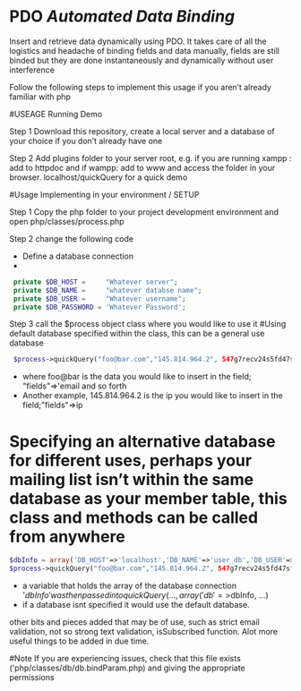 # PDO _Automated Data Binding_
Insert and retrieve data dynamically using PDO. It takes care of all the logistics and headache of binding fields and data manually, fields are still binded but they are done instantaneously and dynamically without user interference

Follow the following steps to implement this usage if you aren’t already familiar with php

#USEAGE Running Demo

Step 1
Download this repository, create a local server and a database of your choice if you don’t already have one

Step 2
Add plugins folder to your server root, e.g. if you are running xampp : add to httpdoc and if wampp: add to www and access the folder in 
your browser. localhost/quickQuery for a quick demo

#Usage Implementing in your environment / SETUP

Step 1
Copy the php folder to your project development environment and open php/classes/process.php

Step 2 change the following code
 - Define a database connection 
 - 
 ```php
  private $DB_HOST =     "Whatever server";
  private $DB_NAME =     "whatever databse name";
  private $DB_USER =     "Whatever username";
  private $DB_PASSWORD = 'Whatever Password';
  ```
  
  Step 3 call the $process object class where you would like to use it
#Using default database specified within the class, this can be a general use database
```php
 $process->quickQuery("foo@bar.com","145.814.964.2", 547g7recv24s5fd47sf54s, 2015-11-2015, array('table'=>'subscribers',"fields"=>'email, ip_address, unsubscribe_key, added_on'));
 ```
 * where foo@bar is the data you would like to insert in the field; "fields"=>'email and so forth
 * Another example, 145.814.964.2 is the ip you would like to insert in the field;"fields"=>ip 
  
 # Specifying an alternative database for different uses, perhaps your mailing list isn’t within the same database as your member     table, this class and methods can be called from anywhere

 ```php
 $dbInfo = array('DB_HOST'=>'localhost','DB_NAME'=>'user_db','DB_USER'=>'root','DB_PASSWORD'=>'testing');
 $process->quickQuery("foo@bar.com","145.814.964.2", 547g7recv24s5fd47sf54s, 2015-11-2015, array('db'=>$dbInfo, table'=>'subscribers',"fields"=>'email, ip_address, unsubscribe_key, added_on'));
 ```
* a variable that holds the array of the database connection '$dbInfo' was then passed into quickQuery(..., array('db'=>$dbInfo, ...)
* if a database isnt specified it would use the default database.
 
other bits and pieces added that may be of use, such as strict email validation, not so strong text validation, isSubscribed function. Alot more useful things to be added in due time.

#Note
If you are experiencing issues, check that this file exists ('php/classes/db/db.bindParam.php) and giving the appropriate permissions
